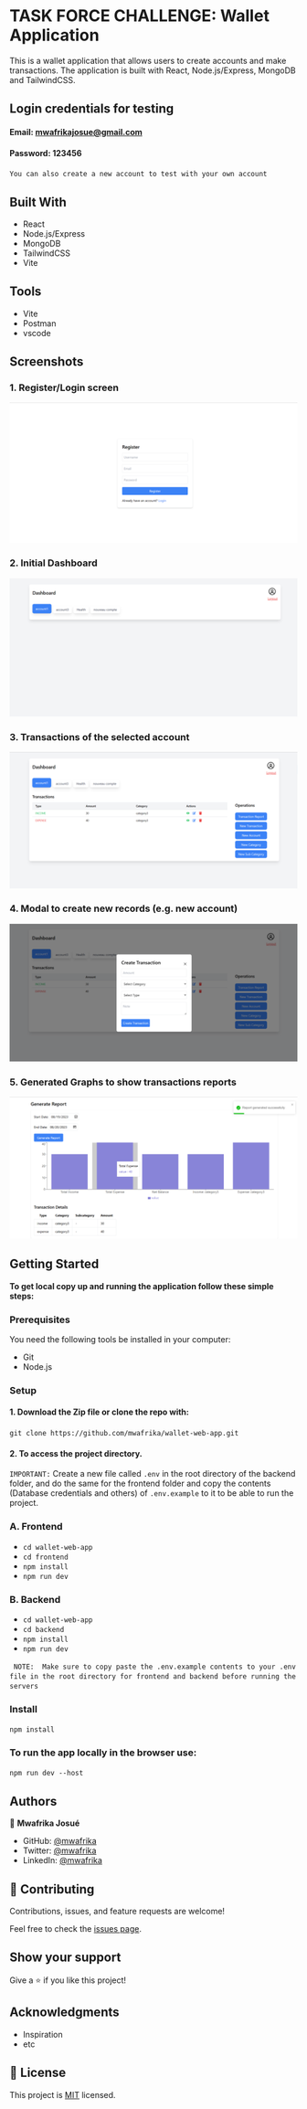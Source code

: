 # TASK FORCE CHALLENGE: Wallet Application

This is a wallet application that allows users to create accounts and make transactions. The application is built with React, Node.js/Express, MongoDB and TailwindCSS. 


## Login credentials for testing
#### Email: mwafrikajosue@gmail.com
#### Password: 123456
`You can also create a new account to test with your own account`
## Built With
- React 
- Node.js/Express
- MongoDB
- TailwindCSS
- Vite

## Tools
- Vite
- Postman
- vscode

## Screenshots

### 1. Register/Login screen

![](./frontend/public/register.png)

### 2. Initial Dashboard 

![](./frontend/public/dashboard1.png)

### 3. Transactions of the selected account

![](./frontend/public/dashboard.png)

### 4. Modal to create new records (e.g. new account)

![](./frontend/public/popup.png)

### 5. Generated Graphs to show transactions reports

![](./frontend/public/report.png)

<!-- ## Live Demo -->

<!-- [Live Demo Link]() -->

## Getting Started

**To get local copy up and running the application follow these simple steps:**

### Prerequisites

You need the following tools be installed in your computer:

- Git
- Node.js

### Setup

#### 1. Download the Zip file or clone the repo with:

   `git clone https://github.com/mwafrika/wallet-web-app.git`

#### 2. To access the project directory.

`IMPORTANT:` Create a new file called `.env` in the root directory of the backend folder, and do the same for the frontend folder and copy the contents (Database credentials and others) of `.env.example` to it to be able to run the project.

### A. Frontend
   - `cd wallet-web-app`
   - `cd frontend`
   - `npm install`
   - `npm run dev`

### B. Backend 
   - `cd wallet-web-app`
   - `cd backend`
   - `npm install`
   - `npm run dev` 

``` NOTE:  Make sure to copy paste the .env.example contents to your .env file in the root directory for frontend and backend before running the servers```

### Install

`npm install`

### To run the app locally in the browser use:

`npm run dev --host`

## Authors

👤 **Mwafrika Josué**

- GitHub: [@mwafrika](https://github.com/mwafrika)
- Twitter: [@mwafrika](https://twitter.com/mwafrika_josue_)
- LinkedIn: [@mwafrika](https://linkedin.com/in/mwafrika-mufungizi)

## 🤝 Contributing

Contributions, issues, and feature requests are welcome!

Feel free to check the [issues page](https://github.com/mwafrika/frontend-challenge/issues).

## Show your support

Give a ⭐️ if you like this project!

## Acknowledgments

- Inspiration
- etc

## 📝 License

This project is [MIT](./MIT.md) licensed.


<!-- Please give us a brief summary of your program, what you're proud of, and what you wish you had done to improve it. This question is optional but we will take into account anything you say. -->


